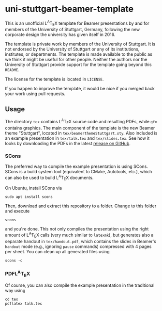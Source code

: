# uni-stuttgart-beamer-template

This is an unofficial L<sup>A</sup>T<sub>E</sub>X template for Beamer
presentations by and for members of the University of Stuttgart,
Germany, following the new corporate design the university has given
itself in 2016.

The template is private work by members of the University of Stuttgart.
It is not endorsed by the University of Stuttgart or any of its
institutions, institutes, or departments.
The template is made available to the public as we think it might
be useful for other people.
Neither the authors nor the University of Stuttgart provide support
for the template going beyond this `README`.

The license for the template is located in `LICENSE`.

If you happen to improve the template, it would be nice if you merged
back your work using pull requests.

## Usage

The directory `tex` contains L<sup>A</sup>T<sub>E</sub>X source code
and resulting PDFs, while `gfx` contains graphics.
The main component of the template is the new Beamer theme "Stuttgart",
located in `tex/beamerthemeStuttgart.sty`.
Also included is an example presentation in
`tex/talk.tex` and `tex/slides.tex`.
See how it looks by downloading the PDFs in the latest
[release on GitHub](https://github.com/valentjn/uni-stuttgart-beamer-template/releases/latest).

### SCons

The preferred way to compile the example presentation is using SCons.
SCons is a build system tool (equivalent to CMake, Autotools, etc.),
which can also be used to build L<sup>A</sup>T<sub>E</sub>X
documents.

On Ubuntu, install SCons via
```
sudo apt install scons
```
Then, download and extract this repository to a folder.
Change to this folder and execute
```
scons
```
and you're done.
This not only compiles the presentation using the right amount of
L<sup>A</sup>T<sub>E</sub>X calls (very much similar to `latexmk`),
but generates also a separate handout in `tex/handout.pdf`,
which contains the slides in Beamer's `handout` mode
(e.g., ignoring `pause` commands) compressed with 4 pages per sheet.
You can clean up all generated files using
```
scons -c
```

### PDFL<sup>A</sup>T<sub>E</sub>X

Of course, you can also compile the example presentation in the
traditional way using
```
cd tex
pdflatex talk.tex
```

